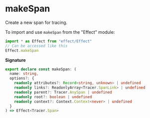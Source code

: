 # makeSpan

Create a new span for tracing.

To import and use `makeSpan` from the "Effect" module:

```ts
import * as Effect from "effect/Effect"
// Can be accessed like this
Effect.makeSpan
```

**Signature**

```ts
export declare const makeSpan: (
  name: string,
  options?: {
    readonly attributes?: Record<string, unknown> | undefined
    readonly links?: ReadonlyArray<Tracer.SpanLink> | undefined
    readonly parent?: Tracer.AnySpan | undefined
    readonly root?: boolean | undefined
    readonly context?: Context.Context<never> | undefined
  }
) => Effect<Tracer.Span>
```

